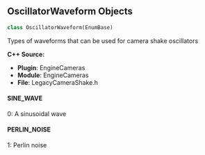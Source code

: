 ## OscillatorWaveform Objects

```python
class OscillatorWaveform(EnumBase)
```

Types of waveforms that can be used for camera shake oscillators

**C++ Source:**

- **Plugin**: EngineCameras
- **Module**: EngineCameras
- **File**: LegacyCameraShake.h

<a id="unreal.OscillatorWaveform.SINE_WAVE"></a>

#### SINE_WAVE

0: A sinusoidal wave

<a id="unreal.OscillatorWaveform.PERLIN_NOISE"></a>

#### PERLIN_NOISE

1: Perlin noise

<a id="unreal.CameraRigLayer"></a>